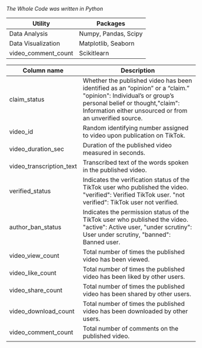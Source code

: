 *The Whole Code was written in Python*

|    Utility          |     Packages         |
|---------------------|----------------------|
| Data Analysis       | Numpy, Pandas, Scipy |                                              
| Data Visualization  | Matplotlib, Seaborn  |                                              
| video_comment_count | Scikitlearn          |  





|        Column name        |                       Description                                                                            |                                       
|---------------------------|--------------------------------------------------------------------------------------------------------------|
| claim_status              | Whether the published video has been identified as an “opinion” or a “claim.” "opinion": Individual’s or group’s personal belief or thought,"claim": Information either unsourced or from an unverified source.                                  
| video_id                  | Random identifying number assigned to video upon publication on TikTok.                                      |                                             
| video_duration_sec        | Duration of the published video measured in seconds.                                                         |                                              
| video_transcription_text  | Transcribed text of the words spoken in the published video.                                                 |                                              
| verified_status           | Indicates the verification status of the TikTok user who published the video. "verified": Verified TikTok user. "not verified": TikTok user not verified.                               
| author_ban_status         | Indicates the permission status of the TikTok user who published the video. "active": Active user, "under scrutiny": User under scrutiny, "banned": Banned user.                                                                                                            
| video_view_count          | Total number of times the published video has been viewed.                                                   |                                              
| video_like_count          | Total number of times the published video has been liked by other users.                                     |                                              
| video_share_count         | Total number of times the published video has been shared by other users.                                    |                                              
| video_download_count      | Total number of times the published video has been downloaded by other users.                                |                                              
| video_comment_count       | Total number of comments on the published video.                                                             |                                              
